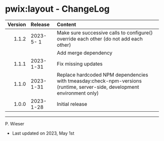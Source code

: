 # pwix:layout - ChangeLog

| Version | Release    | Content |
| ---:    | :---       | :---    |
| 1.1.2   | 2023- 5- 1 | Make sure successive calls to configure() override each other (do not add each other) |
|         |            | Add merge dependency |
| 1.1.1   | 2023- 1-31 | Fix missing updates |
| 1.1.0   | 2023- 1-31 | Replace hardcoded NPM dependencies with tmeasday:check-npm-versions (runtime, server-side, development environment only) |
| 1.0.0   | 2023- 1-28 | Initial release |

---
P. Wieser
- Last updated on 2023, May 1st
